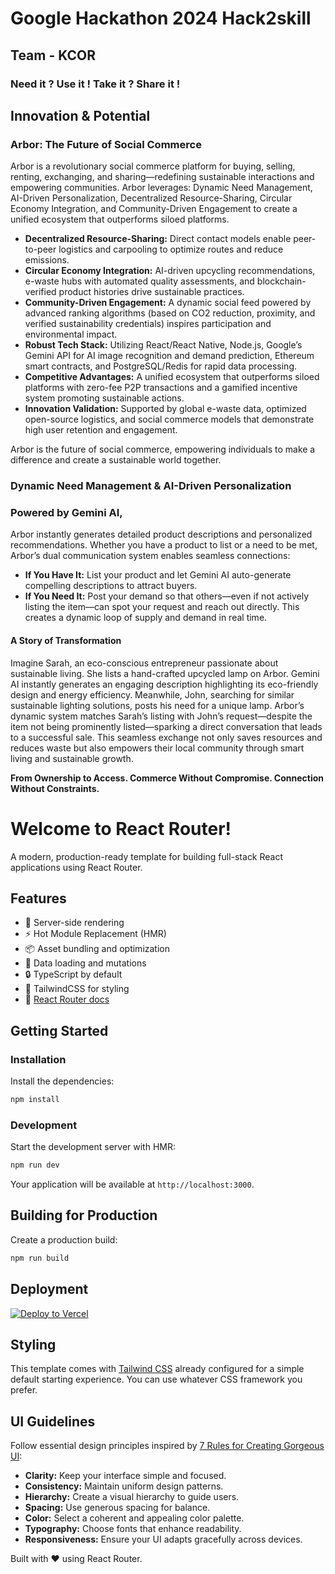 # Google Hackathon 2024 Hack2skill 
## Team - KCOR

### Need it ? Use it ! Take it ? Share it !

## Innovation & Potential
### Arbor: The Future of Social Commerce
Arbor is a revolutionary social commerce platform for buying, selling, renting, exchanging, and sharing—redefining sustainable interactions and empowering communities. Arbor leverages: Dynamic Need Management, AI-Driven Personalization, Decentralized Resource-Sharing, Circular Economy Integration, and Community-Driven Engagement to create a unified ecosystem that outperforms siloed platforms.

- **Decentralized Resource-Sharing:** Direct contact models enable peer-to-peer logistics and carpooling to optimize routes and reduce emissions.
- **Circular Economy Integration:** AI-driven upcycling recommendations, e-waste hubs with automated quality assessments, and blockchain-verified product histories drive sustainable practices.
- **Community-Driven Engagement:** A dynamic social feed powered by advanced ranking algorithms (based on CO2 reduction, proximity, and verified sustainability credentials) inspires participation and environmental impact.
- **Robust Tech Stack:** Utilizing React/React Native, Node.js, Google’s Gemini API for AI image recognition and demand prediction, Ethereum smart contracts, and PostgreSQL/Redis for rapid data processing.
- **Competitive Advantages:** A unified ecosystem that outperforms siloed platforms with zero-fee P2P transactions and a gamified incentive system promoting sustainable actions.
- **Innovation Validation:** Supported by global e-waste data, optimized open-source logistics, and social commerce models that demonstrate high user retention and engagement.

Arbor is the future of social commerce, empowering individuals to make a difference and create a sustainable world together.

### Dynamic Need Management & AI-Driven Personalization

### Powered by Gemini AI,
 Arbor instantly generates detailed product descriptions and personalized recommendations. Whether you have a product to list or a need to be met, Arbor’s dual communication system enables seamless connections:

- **If You Have It:** List your product and let Gemini AI auto-generate compelling descriptions to attract buyers.
- **If You Need It:** Post your demand so that others—even if not actively listing the item—can spot your request and reach out directly. This creates a dynamic loop of supply and demand in real time.

#### A Story of Transformation

Imagine Sarah, an eco-conscious entrepreneur passionate about sustainable living. She lists a hand-crafted upcycled lamp on Arbor. Gemini AI instantly generates an engaging description highlighting its eco-friendly design and energy efficiency. Meanwhile, John, searching for similar sustainable lighting solutions, posts his need for a unique lamp. Arbor’s dynamic system matches Sarah’s listing with John’s request—despite the item not being prominently listed—sparking a direct conversation that leads to a successful sale. This seamless exchange not only saves resources and reduces waste but also empowers their local community through smart living and sustainable growth.

**From Ownership to Access. Commerce Without Compromise. Connection Without Constraints.**


# Welcome to React Router!

A modern, production-ready template for building full-stack React applications using React Router.

## Features

- 🚀 Server-side rendering
- ⚡️ Hot Module Replacement (HMR)
- 📦 Asset bundling and optimization
- 🔄 Data loading and mutations
- 🔒 TypeScript by default
- 🎉 TailwindCSS for styling
- 📖 [React Router docs](https://reactrouter.com/)

## Getting Started

### Installation

Install the dependencies:

```bash
npm install
```

### Development

Start the development server with HMR:

```bash
npm run dev
```

Your application will be available at `http://localhost:3000`.

## Building for Production

Create a production build:

```bash
npm run build
```

## Deployment

[![Deploy to Vercel](https://vercel.com/button)](https://vercel.com/new/clone?repository-url=https%3A%2F%2Fgithub.com%2Fremix-run%2Freact-router-templates%2Ftree%2Fmain%2Fvercel&project-name=my-react-router-app&repository-name=my-react-router-app)

## Styling

This template comes with [Tailwind CSS](https://tailwindcss.com/) already configured for a simple default starting experience. You can use whatever CSS framework you prefer.


## UI Guidelines

Follow essential design principles inspired by [7 Rules for Creating Gorgeous UI](https://medium.com/@erikdkennedy/7-rules-for-creating-gorgeous-ui-part-1-559d4e805cda):

- **Clarity:** Keep your interface simple and focused.
- **Consistency:** Maintain uniform design patterns.
- **Hierarchy:** Create a visual hierarchy to guide users.
- **Spacing:** Use generous spacing for balance.
- **Color:** Select a coherent and appealing color palette.
- **Typography:** Choose fonts that enhance readability.
- **Responsiveness:** Ensure your UI adapts gracefully across devices.

Built with ❤️ using React Router.
